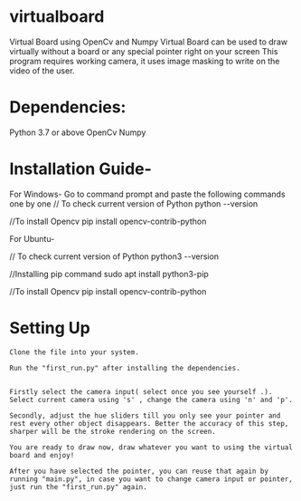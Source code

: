 # virtualboard
 Virtual Board using OpenCv and Numpy
 Virtual Board can be used to draw virtually without a board or any special pointer right on your screen
 This program requires working camera, it uses image masking  to write on the video of the user. 

# Dependencies:
Python 3.7 or above
OpenCv
Numpy

# Installation Guide-

For Windows-
Go to command prompt and paste the following commands one by one
 // To check current version of Python
    python --version

//To install Opencv 
    pip install opencv-contrib-python


For Ubuntu-

// To check current version of Python
    python3 --version

//Installing pip command
    sudo apt install python3-pip

//To install Opencv 
    pip install opencv-contrib-python


# Setting Up
    Clone the file into your system.

    Run the "first_run.py" after installing the dependencies.


    Firstly select the camera input( select once you see yourself .). Select current camera using 's' , change the camera using 'n' and 'p'.

    Secondly, adjust the hue sliders till you only see your pointer and rest every other object disappears. Better the accuracy of this step, sharper will be the stroke rendering on the screen.

    You are ready to draw now, draw whatever you want to using the virtual board and enjoy! 

    After you have selected the pointer, you can reuse that again by running "main.py", in case you want to change camera input or pointer, just run the "first_run.py" again.